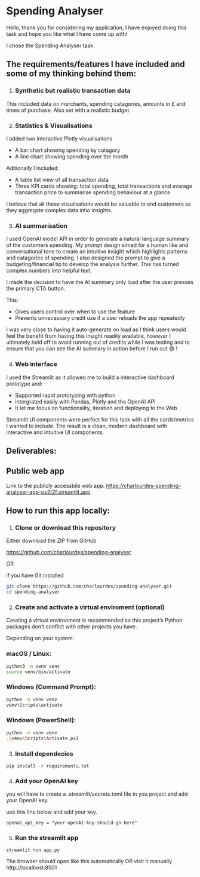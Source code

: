 
# Spending Analyser 

Hello, thank you for considering my application, I  have enjoyed doing this task and hope you like what I have come up with!

I chose the Spending Analyser task. 


## The requirements/features I have included and some of my thinking behind them:


1. ### Synthetic but realistic transaction data 
 This included data on merchants, spending catagories, amounts in £ and times of purchase. Also set with a realistic budget. 



2. ### Statistics & Visualisations 
I added two interactive Plotly visualisations 
- A bar chart showing spending by catagory 
- A line chart showing spending over the month 

Aditionally I included:

- A table list view of all transaction data 
- Three KPI cards showing: total spending, total transactions and avarage transaction price to summarise spending behaviour at a glance

I believe that all these visualsations would be valuable to end customers as they aggregate complex data intio insights. 


3. ### AI summarisation 
 I used OpenAI model API in order to generate a natural language summary of the customers spending. My prompt design aimed for a human like and conversational tone to create an intuitive insight which  highlights patterns and catagories of spending. I also designed the prompt to give a budgeting/financial tip to develop the analysis further. This has turned complex numbers into helpful text. 

I made the decision to have the AI summary only load after the user presses the primary CTA button.

This:

- Gives users control over when to use the feature
- Prevents unnecessary credit use if a user reloads the app repeatedly

I was very close to having it auto-generate on load as I think users would feel the benefit from having this insight readily available, however I ultimately held off to avoid running out of credits while I was testing and to ensure that you can see the AI summary in action before I run out 😅 ! 



4. ### Web interface 
I used the  Streamlit as it allowed me to build a interactive dashboard prototype and:

- Supported rapid prototyping with python 
- intergrated easily with Pandas, Plotly and the OpenAI API
- It let me focus on functionality, iteration and deploying to the Web

Streamlit UI components were perfect for this task with all the cards/metrics I wanted to include. The result is a clean, modern dashboard with interactive and intuitive UI components. 





## Deliverables:

## Public web app

Link to the publicly accessbile web app: https://charlourdes-spending-analyser-app-ps2t2f.streamlit.app




## How to run this app locally:


1. ### Clone or download this repository

Either download the ZIP from GitHub 

https://github.com/charlourdes/spending-analyser

OR

if you have Git installed 

```bash
git clone https://github.com/charlourdes/spending-analyser.git
cd spending-analyser
```



2. ### Create and activate a virtual enviroment (optional)

Creating a virtual environment is recommended so this project’s Python packages don’t conflict with other projects you have. 

Depending on your system: 

### macOS / Linux:
```bash
python3 -m venv venv
source venv/bin/activate
```

### Windows (Command Prompt):
```bash
python -m venv venv
venv\Scripts\activate
```

### Windows (PowerShell):
```bash
python -m venv venv
.\venv\Scripts\Activate.ps1
```


3. ### Install dependecies 

`pip install -r requirements.txt`


4. ### Add your OpenAI key 
you will have to create a .streamlit/secrets.toml file in you project and add your OpenAI key. 

use this line below and add your key. 

`openai_api_key = "your-openAI-key-should-go-here"`


5. ### Run the streamlit app

`streamlit run app.py`

The browser should open like this automatically OR visit it manually
http://localhost:8501


